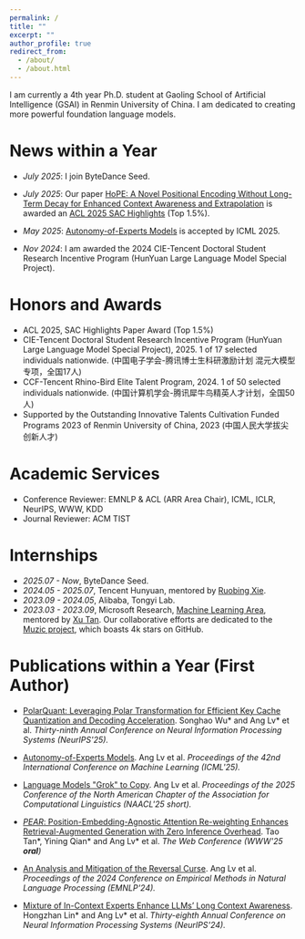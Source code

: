 ```yaml
---
permalink: /
title: ""
excerpt: ""
author_profile: true
redirect_from: 
  - /about/
  - /about.html
---
```


<span class='anchor' id='about-me'></span>

I am currently a 4th year Ph.D. student at Gaoling School of Artificial Intelligence (GSAI) in Renmin University of China. I am dedicated to creating more powerful foundation language models.

# News within a Year

- *July 2025*: I join ByteDance Seed.

- *July 2025*: Our paper [HoPE: A Novel Positional Encoding Without Long-Term Decay for Enhanced Context Awareness and Extrapolation](https://aclanthology.org/2025.acl-long.1123/) is awarded an [ACL 2025 SAC Highlights](https://2025.aclweb.org/program/awards/) (Top 1.5%).

- *May 2025*: [Autonomy-of-Experts Models](https://icml.cc/virtual/2025/poster/46286) is accepted by ICML 2025.

- *Nov 2024*: I am awarded the 2024 CIE-Tencent Doctoral Student Research Incentive Program (HunYuan Large Language Model Special Project).

# Honors and Awards

- ACL 2025, SAC Highlights Paper Award (Top 1.5%)
- CIE-Tencent Doctoral Student Research Incentive Program (HunYuan Large Language Model Special Project), 2025. 1 of 17 selected individuals nationwide. (中国电子学会-腾讯博士生科研激励计划 混元大模型专项，全国17人)
- CCF-Tencent Rhino-Bird Elite Talent Program, 2024. 1 of 50 selected individuals nationwide. (中国计算机学会-腾讯犀牛鸟精英人才计划，全国50人)
- Supported by the Outstanding Innovative Talents Cultivation Funded Programs 2023 of Renmin University of
China, 2023 (中国人民大学拔尖创新人才)

# Academic Services
- Conference Reviewer: EMNLP & ACL (ARR Area Chair), ICML, ICLR, NeurIPS, WWW, KDD
- Journal Reviewer: ACM TIST

# Internships
- *2025.07 - Now*, ByteDance Seed.
- *2024.05 - 2025.07*, Tencent Hunyuan, mentored by [Ruobing Xie](https://ruobingxie.github.io/).
- *2023.09 - 2024.05*, Alibaba, Tongyi Lab.
- *2023.03 - 2023.09*, Microsoft Research, [Machine Learning Area](https://www.microsoft.com/en-us/research/group/machine-learning-research-group/), mentored by [Xu Tan](https://scholar.google.co.jp/citations?user=tob-U1oAAAAJ&hl=en). Our collaborative efforts are dedicated to the [Muzic project](https://github.com/microsoft/muzic), which boasts 4k stars on GitHub.

# Publications within a Year (First Author)

- [PolarQuant: Leveraging Polar Transformation for Efficient Key Cache Quantization and Decoding Acceleration](https://www.arxiv.org/pdf/2502.00527). Songhao Wu\* and Ang Lv\* et al. *Thirty-ninth Annual Conference on Neural Information Processing Systems (NeurIPS'25).*

- [Autonomy-of-Experts Models](https://icml.cc/virtual/2025/poster/46286). Ang Lv et al. *Proceedings of the 42nd International Conference on Machine Learning (ICML'25).*

- [Language Models "Grok" to Copy](https://aclanthology.org/2025.naacl-short.61/). Ang Lv et al. *Proceedings of the 2025 Conference of the North American Chapter of the Association for Computational Linguistics (NAACL'25 short).*

- [*PEAR*: Position-Embedding-Agnostic Attention Re-weighting Enhances Retrieval-Augmented Generation with Zero Inference Overhead](https://dl.acm.org/doi/10.1145/3696410.3714795). Tao Tan\*, Yining Qian\* and Ang Lv\* et al. *The Web Conference (WWW'25 **oral**)*

- [An Analysis and Mitigation of the Reversal Curse](https://aclanthology.org/2024.emnlp-main.754/). Ang Lv et al. *Proceedings of the 2024 Conference on Empirical Methods in Natural Language Processing (EMNLP'24).*

- [Mixture of In-Context Experts Enhance LLMs’ Long Context Awareness](https://openreview.net/forum?id=RcPHbofiCN). Hongzhan Lin\* and Ang Lv\* et al. *Thirty-eighth Annual Conference on Neural Information Processing Systems (NeurIPS'24).*
